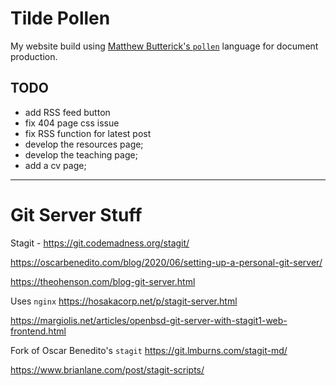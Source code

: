 # Tilde Pollen

My website build using [Matthew Butterick's `pollen`](https://practicaltypography.com/) language for document production.

## TODO

* add RSS feed button
* fix 404 page css issue
* fix RSS function for latest post
* develop the resources page;
* develop the teaching page;
* add a cv page;

---

# Git Server Stuff

Stagit - https://git.codemadness.org/stagit/

https://oscarbenedito.com/blog/2020/06/setting-up-a-personal-git-server/

https://theohenson.com/blog-git-server.html

Uses `nginx` https://hosakacorp.net/p/stagit-server.html

https://margiolis.net/articles/openbsd-git-server-with-stagit1-web-frontend.html

Fork of Oscar Benedito's `stagit` https://git.lmburns.com/stagit-md/

https://www.brianlane.com/post/stagit-scripts/


